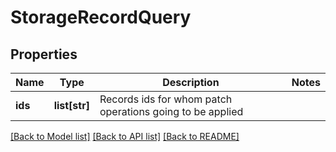 # StorageRecordQuery

## Properties
Name | Type | Description | Notes
------------ | ------------- | ------------- | -------------
**ids** | **list[str]** | Records ids for whom patch operations going to be applied | 

[[Back to Model list]](../README.md#documentation-for-models) [[Back to API list]](../README.md#documentation-for-api-endpoints) [[Back to README]](../README.md)


